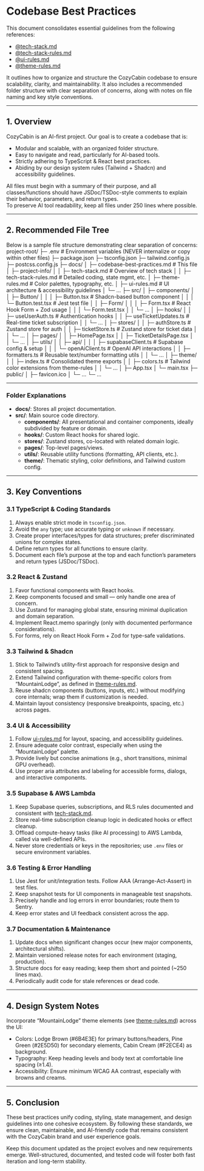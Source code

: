 # Codebase Best Practices

This document consolidates essential guidelines from the following references:
- [@tech-stack.md](./tech-stack.md)  
- [@tech-stack-rules.md](./tech-stack-rules.md)  
- [@ui-rules.md](../ui-rules.md)  
- [@theme-rules.md](../theme-rules.md)

It outlines how to organize and structure the CozyCabin codebase to ensure scalability, clarity, and maintainability. It also includes a recommended folder structure with clear separation of concerns, along with notes on file naming and key style conventions.

---

## 1. Overview

CozyCabin is an AI-first project. Our goal is to create a codebase that is:
- Modular and scalable, with an organized folder structure.  
- Easy to navigate and read, particularly for AI-based tools.  
- Strictly adhering to TypeScript & React best practices.  
- Abiding by our design system rules (Tailwind + Shadcn) and accessibility guidelines.

All files must begin with a summary of their purpose, and all classes/functions should have JSDoc/TSDoc-style comments to explain their behavior, parameters, and return types.  
To preserve AI tool readability, keep all files under 250 lines where possible.

---

## 2. Recommended File Tree

Below is a sample file structure demonstrating clear separation of concerns: 
project-root/
├─ .env # Environment variables (NEVER internalize or copy within other files)
├─ package.json
├─ tsconfig.json
├─ tailwind.config.js
├─ postcss.config.js
├─ docs/
│ ├─ codebase-best-practices.md # This file
│ ├─ project-info/
│ │ ├─ tech-stack.md # Overview of tech stack
│ │ ├─ tech-stack-rules.md # Detailed coding, state mgmt, etc.
│ ├─ theme-rules.md # Color palettes, typography, etc.
│ ├─ ui-rules.md # UI architecture & accessibility guidelines
│ └─ ...
├─ src/
│ ├─ components/
│ │ ├─ Button/
│ │ │ ├─ Button.tsx # Shadcn-based button component
│ │ │ └─ Button.test.tsx # Jest test file
│ │ ├─ Form/
│ │ │ ├─ Form.tsx # React Hook Form + Zod usage
│ │ │ └─ Form.test.tsx
│ │ └─ ...
│ ├─ hooks/
│ │ ├─ useUserAuth.ts # Authentication hooks
│ │ ├─ useTicketUpdates.ts # Real-time ticket subscription
│ │ └─ ...
│ ├─ stores/
│ │ ├─ authStore.ts # Zustand store for auth
│ │ ├─ ticketStore.ts # Zustand store for ticket data
│ │ └─ ...
│ ├─ pages/
│ │ ├─ HomePage.tsx
│ │ ├─ TicketDetailsPage.tsx
│ │ └─ ...
│ ├─ utils/
│ │ ├─ api/
│ │ │ ├─ supabaseClient.ts # Supabase config & setup
│ │ │ └─ openAiClient.ts # OpenAI API interactions
│ │ ├─ formatters.ts # Reusable text/number formatting utils
│ │ └─ ...
│ ├─ theme/
│ │ ├─ index.ts # Consolidated theme exports
│ │ ├─ colors.ts # Tailwind color extensions from theme-rules
│ │ └─ ...
│ ├─ App.tsx
│ └─ main.tsx
├─ public/
│ ├─ favicon.ico
│ └─ ...
└─ ...

---

### Folder Explanations

- **docs/**: Stores all project documentation.  
- **src/**: Main source code directory.  
  - **components/**: All presentational and container components, ideally subdivided by feature or domain.  
  - **hooks/**: Custom React hooks for shared logic.  
  - **stores/**: Zustand stores, co-located with related domain logic.  
  - **pages/**: Top-level pages/views.  
  - **utils/**: Reusable utility functions (formatting, API clients, etc.).  
  - **theme/**: Thematic styling, color definitions, and Tailwind custom config.  

---

## 3. Key Conventions

### 3.1 TypeScript & Coding Standards
1. Always enable strict mode in `tsconfig.json`.  
2. Avoid the `any` type; use accurate typing or `unknown` if necessary.  
3. Create proper interfaces/types for data structures; prefer discriminated unions for complex states.  
4. Define return types for all functions to ensure clarity.  
5. Document each file’s purpose at the top and each function’s parameters and return types (JSDoc/TSDoc).

### 3.2 React & Zustand
1. Favor functional components with React hooks.  
2. Keep components focused and small — only handle one area of concern.  
3. Use Zustand for managing global state, ensuring minimal duplication and domain separation.  
4. Implement React.memo sparingly (only with documented performance considerations).  
5. For forms, rely on React Hook Form + Zod for type-safe validations.

### 3.3 Tailwind & Shadcn
1. Stick to Tailwind’s utility-first approach for responsive design and consistent spacing.  
2. Extend Tailwind configuration with theme-specific colors from “MountainLodge”, as defined in [theme-rules.md](../theme-rules.md).  
3. Reuse shadcn components (buttons, inputs, etc.) without modifying core internals; wrap them if customization is needed.  
4. Maintain layout consistency (responsive breakpoints, spacing, etc.) across pages.

### 3.4 UI & Accessibility
1. Follow [ui-rules.md](../ui-rules.md) for layout, spacing, and accessibility guidelines.  
2. Ensure adequate color contrast, especially when using the “MountainLodge” palette.  
3. Provide lively but concise animations (e.g., short transitions, minimal GPU overhead).  
4. Use proper aria attributes and labeling for accessible forms, dialogs, and interactive components.

### 3.5 Supabase & AWS Lambda
1. Keep Supabase queries, subscriptions, and RLS rules documented and consistent with [tech-stack.md](./tech-stack.md).  
2. Store real-time subscription cleanup logic in dedicated hooks or effect cleanup.  
3. Offload compute-heavy tasks (like AI processing) to AWS Lambda, called via well-defined APIs.  
4. Never store credentials or keys in the repositories; use `.env` files or secure environment variables.

### 3.6 Testing & Error Handling
1. Use Jest for unit/integration tests. Follow AAA (Arrange-Act-Assert) in test files.  
2. Keep snapshot tests for UI components in manageable test snapshots.  
3. Precisely handle and log errors in error boundaries; route them to Sentry.  
4. Keep error states and UI feedback consistent across the app.

### 3.7 Documentation & Maintenance
1. Update docs when significant changes occur (new major components, architectural shifts).  
2. Maintain versioned release notes for each environment (staging, production).  
3. Structure docs for easy reading; keep them short and pointed (~250 lines max).  
4. Periodically audit code for stale references or dead code.

---

## 4. Design System Notes

Incorporate “MountainLodge” theme elements (see [theme-rules.md](../theme-rules.md)) across the UI:
- Colors: Lodge Brown (#6B4E3E) for primary buttons/headers, Pine Green (#2E5D50) for secondary elements, Cabin Cream (#F2ECE4) as background.  
- Typography: Keep heading levels and body text at comfortable line spacing (≥1.4).  
- Accessibility: Ensure minimum WCAG AA contrast, especially with browns and creams.

---

## 5. Conclusion

These best practices unify coding, styling, state management, and design guidelines into one cohesive ecosystem. By following these standards, we ensure clean, maintainable, and AI-friendly code that remains consistent with the CozyCabin brand and user experience goals.

Keep this document updated as the project evolves and new requirements emerge. Well-structured, documented, and tested code will foster both fast iteration and long-term stability.
